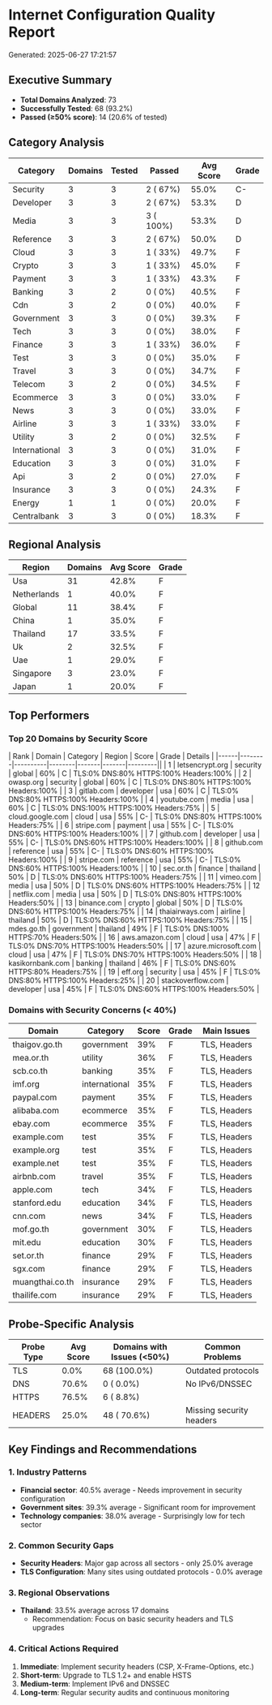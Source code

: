 # Internet Configuration Quality Report

Generated: 2025-06-27 17:21:57

## Executive Summary

- **Total Domains Analyzed**: 73
- **Successfully Tested**: 68 (93.2%)
- **Passed (≥50% score)**: 14 (20.6% of tested)

## Category Analysis

| Category | Domains | Tested | Passed | Avg Score | Grade |
|----------|---------|--------|--------|-----------|-------|
| Security     |       3 |      3 |      2 (  67%) |     55.0% |    C- |
| Developer    |       3 |      3 |      2 (  67%) |     53.3% |     D |
| Media        |       3 |      3 |      3 ( 100%) |     53.3% |     D |
| Reference    |       3 |      3 |      2 (  67%) |     50.0% |     D |
| Cloud        |       3 |      3 |      1 (  33%) |     49.7% |     F |
| Crypto       |       3 |      3 |      1 (  33%) |     45.0% |     F |
| Payment      |       3 |      3 |      1 (  33%) |     43.3% |     F |
| Banking      |       3 |      2 |      0 (   0%) |     40.5% |     F |
| Cdn          |       3 |      2 |      0 (   0%) |     40.0% |     F |
| Government   |       3 |      3 |      0 (   0%) |     39.3% |     F |
| Tech         |       3 |      3 |      0 (   0%) |     38.0% |     F |
| Finance      |       3 |      3 |      1 (  33%) |     36.0% |     F |
| Test         |       3 |      3 |      0 (   0%) |     35.0% |     F |
| Travel       |       3 |      3 |      0 (   0%) |     34.7% |     F |
| Telecom      |       3 |      2 |      0 (   0%) |     34.5% |     F |
| Ecommerce    |       3 |      3 |      0 (   0%) |     33.0% |     F |
| News         |       3 |      3 |      0 (   0%) |     33.0% |     F |
| Airline      |       3 |      3 |      1 (  33%) |     33.0% |     F |
| Utility      |       3 |      2 |      0 (   0%) |     32.5% |     F |
| International |       3 |      3 |      0 (   0%) |     31.0% |     F |
| Education    |       3 |      3 |      0 (   0%) |     31.0% |     F |
| Api          |       3 |      2 |      0 (   0%) |     27.0% |     F |
| Insurance    |       3 |      3 |      0 (   0%) |     24.3% |     F |
| Energy       |       1 |      1 |      0 (   0%) |     20.0% |     F |
| Centralbank  |       3 |      3 |      0 (   0%) |     18.3% |     F |

## Regional Analysis

| Region | Domains | Avg Score | Grade |
|--------|---------|-----------|-------|
| Usa             |      31 |     42.8% |     F |
| Netherlands     |       1 |     40.0% |     F |
| Global          |      11 |     38.4% |     F |
| China           |       1 |     35.0% |     F |
| Thailand        |      17 |     33.5% |     F |
| Uk              |       2 |     32.5% |     F |
| Uae             |       1 |     29.0% |     F |
| Singapore       |       3 |     23.0% |     F |
| Japan           |       1 |     20.0% |     F |

## Top Performers

### Top 20 Domains by Security Score

| Rank | Domain | Category | Region | Score | Grade | Details |
|------|--------|----------|--------|-------|-------|---------||
| 1 | letsencrypt.org | security | global | 60% | C | TLS:0% DNS:80% HTTPS:100% Headers:100% |
| 2 | owasp.org | security | global | 60% | C | TLS:0% DNS:80% HTTPS:100% Headers:100% |
| 3 | gitlab.com | developer | usa | 60% | C | TLS:0% DNS:80% HTTPS:100% Headers:100% |
| 4 | youtube.com | media | usa | 60% | C | TLS:0% DNS:100% HTTPS:100% Headers:75% |
| 5 | cloud.google.com | cloud | usa | 55% | C- | TLS:0% DNS:80% HTTPS:100% Headers:75% |
| 6 | stripe.com | payment | usa | 55% | C- | TLS:0% DNS:60% HTTPS:100% Headers:100% |
| 7 | github.com | developer | usa | 55% | C- | TLS:0% DNS:60% HTTPS:100% Headers:100% |
| 8 | github.com | reference | usa | 55% | C- | TLS:0% DNS:60% HTTPS:100% Headers:100% |
| 9 | stripe.com | reference | usa | 55% | C- | TLS:0% DNS:60% HTTPS:100% Headers:100% |
| 10 | sec.or.th | finance | thailand | 50% | D | TLS:0% DNS:60% HTTPS:100% Headers:75% |
| 11 | vimeo.com | media | usa | 50% | D | TLS:0% DNS:60% HTTPS:100% Headers:75% |
| 12 | netflix.com | media | usa | 50% | D | TLS:0% DNS:80% HTTPS:100% Headers:50% |
| 13 | binance.com | crypto | global | 50% | D | TLS:0% DNS:60% HTTPS:100% Headers:75% |
| 14 | thaiairways.com | airline | thailand | 50% | D | TLS:0% DNS:60% HTTPS:100% Headers:75% |
| 15 | mdes.go.th | government | thailand | 49% | F | TLS:0% DNS:100% HTTPS:70% Headers:50% |
| 16 | aws.amazon.com | cloud | usa | 47% | F | TLS:0% DNS:70% HTTPS:100% Headers:50% |
| 17 | azure.microsoft.com | cloud | usa | 47% | F | TLS:0% DNS:70% HTTPS:100% Headers:50% |
| 18 | kasikornbank.com | banking | thailand | 46% | F | TLS:0% DNS:60% HTTPS:80% Headers:75% |
| 19 | eff.org | security | usa | 45% | F | TLS:0% DNS:80% HTTPS:100% Headers:25% |
| 20 | stackoverflow.com | developer | usa | 45% | F | TLS:0% DNS:60% HTTPS:100% Headers:50% |

### Domains with Security Concerns (< 40%)

| Domain | Category | Score | Grade | Main Issues |
|--------|----------|-------|-------|-------------|
| thaigov.go.th | government | 39% | F | TLS, Headers |
| mea.or.th | utility | 36% | F | TLS, Headers |
| scb.co.th | banking | 35% | F | TLS, Headers |
| imf.org | international | 35% | F | TLS, Headers |
| paypal.com | payment | 35% | F | TLS, Headers |
| alibaba.com | ecommerce | 35% | F | TLS, Headers |
| ebay.com | ecommerce | 35% | F | TLS, Headers |
| example.com | test | 35% | F | TLS, Headers |
| example.org | test | 35% | F | TLS, Headers |
| example.net | test | 35% | F | TLS, Headers |
| airbnb.com | travel | 35% | F | TLS, Headers |
| apple.com | tech | 34% | F | TLS, Headers |
| stanford.edu | education | 34% | F | TLS, Headers |
| cnn.com | news | 34% | F | TLS, Headers |
| mof.go.th | government | 30% | F | TLS, Headers |
| mit.edu | education | 30% | F | TLS, Headers |
| set.or.th | finance | 29% | F | TLS, Headers |
| sgx.com | finance | 29% | F | TLS, Headers |
| muangthai.co.th | insurance | 29% | F | TLS, Headers |
| thailife.com | insurance | 29% | F | TLS, Headers |

## Probe-Specific Analysis

| Probe Type | Avg Score | Domains with Issues (<50%) | Common Problems |
|------------|-----------|---------------------------|----------------|
| TLS        |      0.0% |     68 (100.0%) | Outdated protocols |
| DNS        |     70.6% |      0 (  0.0%) | No IPv6/DNSSEC |
| HTTPS      |     76.5% |      6 (  8.8%) |  |
| HEADERS    |     25.0% |     48 ( 70.6%) | Missing security headers |

## Key Findings and Recommendations

### 1. Industry Patterns

- **Financial sector**: 40.5% average - Needs improvement in security configuration
- **Government sites**: 39.3% average - Significant room for improvement
- **Technology companies**: 38.0% average - Surprisingly low for tech sector

### 2. Common Security Gaps

- **Security Headers**: Major gap across all sectors - only 25.0% average
- **TLS Configuration**: Many sites using outdated protocols - 0.0% average

### 3. Regional Observations

- **Thailand**: 33.5% average across 17 domains
  - Recommendation: Focus on basic security headers and TLS upgrades

### 4. Critical Actions Required

1. **Immediate**: Implement security headers (CSP, X-Frame-Options, etc.)
2. **Short-term**: Upgrade to TLS 1.2+ and enable HSTS
3. **Medium-term**: Implement IPv6 and DNSSEC
4. **Long-term**: Regular security audits and continuous monitoring

